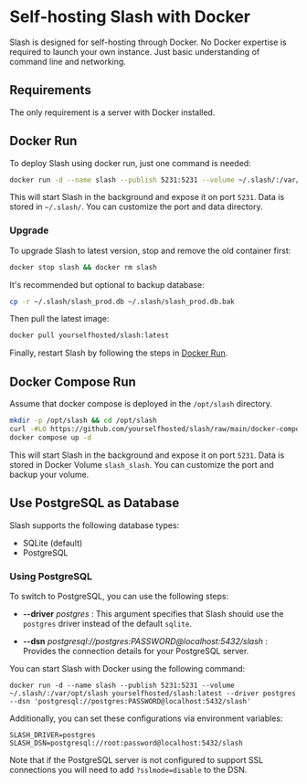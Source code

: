 # Self-hosting Slash with Docker

Slash is designed for self-hosting through Docker. No Docker expertise is required to launch your own instance. Just basic understanding of command line and networking.

## Requirements

The only requirement is a server with Docker installed.

## Docker Run

To deploy Slash using docker run, just one command is needed:

```bash
docker run -d --name slash --publish 5231:5231 --volume ~/.slash/:/var/opt/slash yourselfhosted/slash:latest
```

This will start Slash in the background and expose it on port `5231`. Data is stored in `~/.slash/`. You can customize the port and data directory.

### Upgrade

To upgrade Slash to latest version, stop and remove the old container first:

```bash
docker stop slash && docker rm slash
```

It's recommended but optional to backup database:

```bash
cp -r ~/.slash/slash_prod.db ~/.slash/slash_prod.db.bak
```

Then pull the latest image:

```bash
docker pull yourselfhosted/slash:latest
```

Finally, restart Slash by following the steps in [Docker Run](#docker-run).

## Docker Compose Run

Assume that docker compose is deployed in the `/opt/slash` directory.

```bash
mkdir -p /opt/slash && cd /opt/slash
curl -#LO https://github.com/yourselfhosted/slash/raw/main/docker-compose.yml
docker compose up -d
```

This will start Slash in the background and expose it on port `5231`. Data is stored in Docker Volume `slash_slash`. You can customize the port and backup your volume.

## Use PostgreSQL as Database

Slash supports the following database types:

- SQLite (default)
- PostgreSQL

### Using PostgreSQL

To switch to PostgreSQL, you can use the following steps:

- **--driver** _postgres_ : This argument specifies that Slash should use the `postgres` driver instead of the default `sqlite`.

- **--dsn** _postgresql://postgres:PASSWORD@localhost:5432/slash_ : Provides the connection details for your PostgreSQL server.

You can start Slash with Docker using the following command:

```shell
docker run -d --name slash --publish 5231:5231 --volume ~/.slash/:/var/opt/slash yourselfhosted/slash:latest --driver postgres --dsn 'postgresql://postgres:PASSWORD@localhost:5432/slash'
```

Additionally, you can set these configurations via environment variables:

```shell
SLASH_DRIVER=postgres
SLASH_DSN=postgresql://root:password@localhost:5432/slash
```

Note that if the PostgreSQL server is not configured to support SSL connections you will need to add `?sslmode=disable` to the DSN.